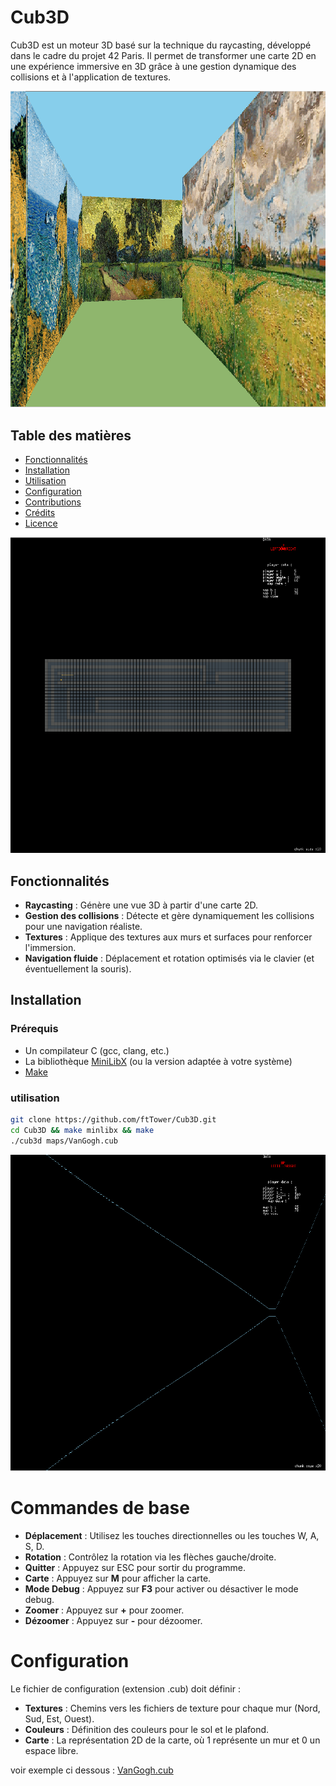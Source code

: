 # Cub3D

Cub3D est un moteur 3D basé sur la technique du raycasting, développé dans le cadre du projet 42 Paris. Il permet de transformer une carte 2D en une expérience immersive en 3D grâce à une gestion dynamique des collisions et à l'application de textures.

![Cub3D](https://github.com/ftTower/cub3d/blob/main/assets/gamePic.png)

## Table des matières

- [Fonctionnalités](#fonctionnalités)
- [Installation](#installation)
- [Utilisation](#utilisation)
- [Configuration](#configuration)
- [Contributions](#contributions)
- [Crédits](#crédits)
- [Licence](#licence)

![Cub3D](https://github.com/ftTower/cub3d/blob/main/assets/mapPic.png)

## Fonctionnalités

- **Raycasting** : Génère une vue 3D à partir d'une carte 2D.
- **Gestion des collisions** : Détecte et gère dynamiquement les collisions pour une navigation réaliste.
- **Textures** : Applique des textures aux murs et surfaces pour renforcer l'immersion.
- **Navigation fluide** : Déplacement et rotation optimisés via le clavier (et éventuellement la souris).

## Installation

### Prérequis

- Un compilateur C (gcc, clang, etc.)
- La bibliothèque [MiniLibX](https://github.com/42Paris/minilibx-linux) (ou la version adaptée à votre système)
- [Make](https://www.gnu.org/software/make/)


### utilisation
   ```bash
   git clone https://github.com/ftTower/Cub3D.git
   cd Cub3D && make minlibx && make
   ./cub3d maps/VanGogh.cub
  ```

![Cub3D](https://github.com/ftTower/cub3d/blob/main/assets/debugPic.png)
# Commandes de base
- **Déplacement** : Utilisez les touches directionnelles ou les touches W, A, S, D.
- **Rotation** : Contrôlez la rotation via les flèches gauche/droite.
- **Quitter** : Appuyez sur ESC pour sortir du programme.
- **Carte** : Appuyez sur **M** pour afficher la carte.
- **Mode Debug** : Appuyez sur **F3** pour activer ou désactiver le mode debug.
- **Zoomer** : Appuyez sur **+** pour zoomer.
- **Dézoomer** : Appuyez sur **-** pour dézoomer.

# Configuration
Le fichier de configuration (extension .cub) doit définir :

- **Textures** : Chemins vers les fichiers de texture pour chaque mur (Nord, Sud, Est, Ouest).
- **Couleurs** : Définition des couleurs pour le sol et le plafond.
- **Carte** : La représentation 2D de la carte, où 1 représente un mur et 0 un espace libre.

voir exemple ci dessous : 
[VanGogh.cub](https://github.com/ftTower/cub3d/blob/main/maps/VanGogh.cub)


